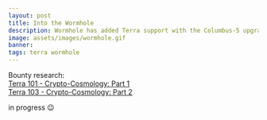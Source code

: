 ```yaml
---
layout: post
title: Into the Wormhole
description: Wormhole has added Terra support with the Columbus-5 upgrade.
image: assets/images/wormhole.gif
banner:
tags: terra wormhole
---
```


Bounty research:  
[Terra 101 - Crypto-Cosmology: Part 1](https://app.flipsidecrypto.com/dashboard/into-the-wormhole-Sqv35x)  
[Terra 103 - Crypto-Cosmology: Part 2]()

in progress 😉
